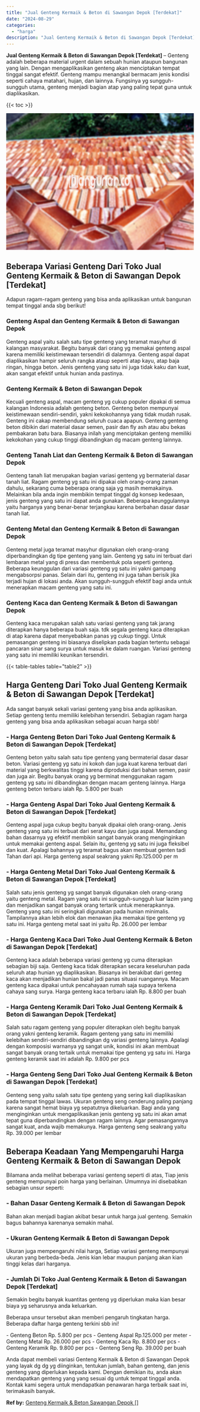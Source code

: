 ```yaml
---
title: "Jual Genteng Kermaik & Beton di Sawangan Depok [Terdekat]"
date: "2024-08-29"
categories: 
  - "harga"
description: "Jual Genteng Kermaik & Beton di Sawangan Depok [Terdekat]. Anda dapat membeli variasi Genteng Kermaik & Beton di Sawangan Depok yang layak dg dg yg diinginka..."
---
```


**Jual Genteng Kermaik & Beton di Sawangan Depok \[Terdekat\]** – Genteng adalah beberapa material urgent dalam sebuah hunian ataupun bangunan yang lain. Dengan mengaplikasikan genteng akan menciptakan tempat tinggal sangat efektif. Genteng mampu menangkal bermacam jenis kondisi seperti cahaya matahari, hujan, dan lainnya. Fungsinya yg sungguh-sungguh utama, genteng menjadi bagian atap yang paling tepat guna untuk diaplikasikan.

{{< toc >}}

![Jual Genteng Kermaik & Beton di Sawangan Depok [Terdekat]](/images/genteng-minimalis-murah29.png)

## Beberapa Variasi Genteng Dari Toko Jual Genteng Kermaik & Beton di Sawangan Depok \[Terdekat\]

Adapun ragam-ragam genteng yang bisa anda aplikasikan untuk bangunan tempat tinggal anda sbg berikut!

### Genteng Aspal dan Genteng Kermaik & Beton di Sawangan Depok

Genteng aspal yaitu salah satu tipe genteng yang teramat masyhur di kalangan masyarakat. Begitu banyak dari orang yg memakai genteng aspal karena memiliki keistimewaan tersendiri di dalamnya. Genteng aspal dapat diaplikasikan hampir seluruh rangka ataup seperti atap kayu, atap baja ringan, hingga beton. Jenis genteng yang satu ini juga tidak kaku dan kuat, akan sangat efektif untuk hunian anda pastinya.

### Genteng Kermaik & Beton di Sawangan Depok

Kecuali genteng aspal, macam genteng yg cukup populer dipakai di semua kalangan Indonesia adalah genteng beton. Genteng beton mempunyai keistimewaan sendiri-sendiri, yakni kekokohannya yang tidak mudah rusak. Genteng ini cakap membendung seluruh cuaca apapun. Genteng genteng beton dibikin dari material dasar semen, pasir dan fly ash atau abu bekas pembakaran batu bara. Biasanya inilah yang menciptakan genteng memiliki kekokohan yang cukup tinggi dibandingkan dg macam genteng lainnya.

### Genteng Tanah Liat dan Genteng Kermaik & Beton di Sawangan Depok

Genteng tanah liat merupakan bagian variasi genteng yg bermaterial dasar tanah liat. Ragam genteng yg satu ini dipakai oleh orang-orang zaman dahulu, sekarang cuma beberapa orang saja yg masih memakainya. Melainkan bila anda ingin membikin tempat tinggal dg konsep kedesaan, jenis genteng yang satu ini dapat anda gunakan. Beberapa keunggulannya yaitu harganya yang benar-benar terjangkau karena berbahan dasar dasar tanah liat.

### Genteng Metal dan Genteng Kermaik & Beton di Sawangan Depok

Genteng metal juga teramat masyhur digunakan oleh orang-orang diperbandingkan dg tipe genteng yang lain. Genteng yg satu ini terbuat dari lembaran metal yang di press dan membentuk pola seperti genteng. Beberapa keunggulan dari variasi genteng yg satu ini yakni gampang mengabsorpsi panas. Selain dari itu, genteng ini juga tahan berisik jika terjadi hujan di lokasi anda. Akan sungguh-sungguh efektif bagi anda untuk menerapkan macam genteng yang satu ini.

### Genteng Kaca dan Genteng Kermaik & Beton di Sawangan Depok

Genteng kaca merupakan salah satu variasi genteng yang tak jarang diterapkan hanya beberapa buah saja. tdk segala genteng kaca diterapkan di atap karena dapat menyebabkan panas yg cukup tinggi. Untuk pemasangan genteng ini biasanya diselipkan pada bagian tertentu sebagai pancaran sinar sang surya untuk masuk ke dalam ruangan. Variasi genteng yang satu ini memiliki keunikan tersendiri.

{{< table-tables table="table2" >}}

## Harga Genteng Dari Toko Jual Genteng Kermaik & Beton di Sawangan Depok \[Terdekat\]

Ada sangat banyak sekali variasi genteng yang bisa anda aplikasikan. Setiap genteng tentu memiliki kelebihan tersendiri. Sebagian ragam harga genteng yang bisa anda aplikasikan sebagai acuan harga sbb!

### \- Harga Genteng Beton Dari Toko Jual Genteng Kermaik & Beton di Sawangan Depok \[Terdekat\]

Genteng beton yaitu salah satu tipe genteng yang bermaterial dasar dasar beton. Variasi genteng yg satu ini kokoh dan juga kuat karena terbuat dari material yang berkwalitas tinggi karena diproduksi dari bahan semen, pasir dan juga air. Begitu banyak orang yg berminat menggunakan ragam genteng yg satu ini dibandingkan dengan macam genteng lainnya. Harga genteng beton terbaru ialah Rp. 5.800 per buah

### \- Harga Genteng Aspal Dari Toko Jual Genteng Kermaik & Beton di Sawangan Depok \[Terdekat\]

Genteng aspal juga cukup begitu banyak dipakai oleh orang-orang. Jenis genteng yang satu ini terbuat dari serat kayu dan juga aspal. Memandang bahan dasarnya yg efektif membikin sangat banyak orang menginginkan untuk memakai genteng aspal. Selain itu, genteng yg satu ini juga fleksibel dan kuat. Apalagi bahannya yg teramat bagus akan membuat genten tadi Tahan dari api. Harga genteng aspal seakrang yakni Rp.125.000 per m

### \- Harga Genteng Metal Dari Toko Jual Genteng Kermaik & Beton di Sawangan Depok \[Terdekat\]

Salah satu jenis genteng yg sangat banyak digunakan oleh orang-orang yaitu genteng metal. Ragam yang satu ini sungguh-sungguh luar lazim yang dan menjadikan sangat banyak orang tertarik untuk menerapkannya. Genteng yang satu ini seringkali digunakan pada hunian minimalis. Tampilannya akan lebih elok dan menawan jika memakai tipe genteng yg satu ini. Harga genteng metal saat ini yaitu Rp. 26.000 per lembar

### \- Harga Genteng Kaca Dari Toko Jual Genteng Kermaik & Beton di Sawangan Depok \[Terdekat\]

Genteng kaca adalah beberapa variasi genteng yg cuma diterapkan sebagian biji saja. Genteng kaca tidak diterapkan secara keseluruhan pada seluruh atap hunian yg diaplikasikan. Biasanya ini berakibat dari genteg kaca akan menjadikan hunian bakal jadi panas situasi ruangannya. Macam genteng kaca dipakai untuk pencahayaan rumah saja supaya terkena cahaya sang surya. Harga genteng kaca terbaru ialah Rp. 8.800 per buah

### \- Harga Genteng Keramik Dari Toko Jual Genteng Kermaik & Beton di Sawangan Depok \[Terdekat\]

Salah satu ragam genteng yang populer diterapkan oleh begitu banyak orang yakni genteng keramik. Ragam genteng yang satu ini memiliki kelebihan sendiri-sendiri dibandingkan dg variasi genteng lainnya. Apalagi dengan komposisi warnanya yg sangat unik, kondisi ini akan membuat sangat banyak orang tertaik untuk memakai tipe genteng yg satu ini. Harga genteng keramik saat ini adalah Rp. 9.800 per pcs

### \- Harga Genteng Seng Dari Toko Jual Genteng Kermaik & Beton di Sawangan Depok \[Terdekat\]

Genteng seng yaitu salah satu tipe genteng yang sering kali diaplikasikan pada tempat tinggal lawas. Ukuran genteng seng cenderung paling panjang karena sangat hemat biaya yg sepatutnya dikeluarkan. Bagi anda yang menginginkan untuk mengaplikasikan jenis genteng yg satu ini akan amat tepat guna diperbandingkan dengan ragam lainnya. Agar pemasangannya sangat kuat, anda wajib memakunya. Harga genteng seng seakrang yaitu Rp. 39.000 per lembar

## Beberapa Keadaan Yang Mempengaruhi Harga Genteng Kermaik & Beton di Sawangan Depok

Bilamana anda melihat beberapa variasi genteng seperti di atas, Tiap jenis genteng mempunyai poin harga yang berlainan. Umumnya ini disebabkan sebagian unsur seperti:

### \- Bahan Dasar Genteng Kermaik & Beton di Sawangan Depok

Bahan akan menjadi bagian akibat besar untuk harga jual genteng. Semakin bagus bahannya karenanya semakin mahal.

### \- Ukuran Genteng Kermaik & Beton di Sawangan Depok

Ukuran juga mempengaruhi nilai harga, Setiap variasi genteng mempunyai ukuran yang berbeda-beda. Jenis kian lebar maupun panjang akan kian tinggi kelas dari harganya.

### \- Jumlah Di Toko Jual Genteng Kermaik & Beton di Sawangan Depok \[Terdekat\]

Semakin begitu banyak kuantitas genteng yg diperlukan maka kian besar biaya yg seharusnya anda keluarkan.

Beberapa unsur tersebut akan memberi pengaruh tingkatan harga. Beberapa daftar harga genteng terkini sbb ini!

\- Genteng Beton Rp. 5.800 per pcs - Genteng Aspal Rp.125.000 per meter - Genteng Metal Rp. 26.000 per pcs - Genteng Kaca Rp. 8.800 per pcs - Genteng Keramik Rp. 9.800 per pcs - Genteng Seng Rp. 39.000 per buah

Anda dapat membeli variasi Genteng Kermaik & Beton di Sawangan Depok yang layak dg dg yg diinginkan, tentukan jumlah, bahan genteng, dan jenis genteng yang diperlukan kepada kami. Dengan demikian itu, anda akan mendapatkan genteng yang yang sesuai dg untuk tempat tinggal anda. Kontak kami segera untuk mendapatkan penawaran harga terbaik saat ini, terimakasih banyak.

**Ref by:**  [Genteng Kermaik & Beton  Sawangan Depok []](https://id.wikipedia.org/wiki/Genteng)
